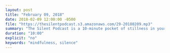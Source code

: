 ```yaml
---
layout: post
title: "February 09, 2018"
date: 2018-02-09 12:00:00 -0500
file: "https://thesilentpodcast.s3.amazonaws.com/29-20180209.mp3"
summary: "The Silent Podcast is a 10-minute pocket of stillness in your day. Listen to it at a set time every day, in the middle of a busy commute, or when you simply need a break from all of the hustle and bustle of distraction around you."
duration: "10:00"
explicit: "no"
keywords: "mindfulness, silence"
---
```

